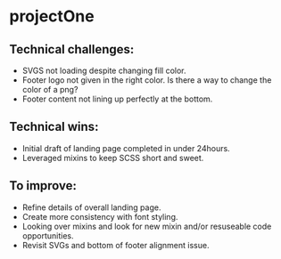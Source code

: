 # projectOne

## Technical challenges: 
- SVGS not loading despite changing fill color. 
- Footer logo not given in the right color. Is there a way to change the color of a png?
- Footer content not lining up perfectly at the bottom. 

## Technical wins: 
- Initial draft of landing page completed in under 24hours.
- Leveraged mixins to keep SCSS short and sweet.  

## To improve:
- Refine details of overall landing page. 
- Create more consistency with font styling. 
- Looking over mixins and look for new mixin and/or resuseable code opportunities. 
- Revisit SVGs and bottom of footer alignment issue. 

